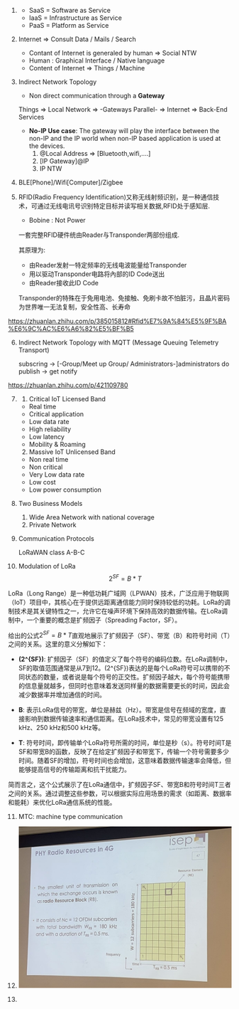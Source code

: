 1. - SaaS = Software as Service
    - IaaS = Infrastructure as Service
    - PaaS = Platform as Service
2. Internet => Consult Data / Mails / Search
    - Contant of Internet is generaled by human => Social NTW
    - Human : Graphical Interface / Native language
    - Content of Internet => Things / Machine
3. Indirect Network Topology 
    - Non direct communication through a **Gateway**
    
   Things => Local Network => -Gateways Parallel- => Internet => Back-End Services

    - **No-IP Use case**: The gateway will play the interface between the non-IP and the IP world when non-IP based application is used at the devices.
        1) @Local Address => [Bluetooth,wifi,....]
        2) [IP Gateway]@IP
        3) IP NTW
4. BLE[Phone]/Wifi[Computer]/Zigbee

5. RFID(Radio Frequency Identification)又称无线射频识别，是一种通信技术，可通过无线电讯号识别特定目标并读写相关数据,RFID处于感知层.

    - Bobine : Not Power

    一套完整RFID硬件统由Reader与Transponder两部份组成.
    
    其原理为:
    - 由Reader发射一特定频率的无线电波能量给Transponder
    - 用以驱动Transponder电路将內部的ID Code送出
    - 由Reader接收此ID Code
    
    Transponder的特殊在于免用电池、免接触、免刷卡故不怕脏污，且晶片密码为世界唯一无法复制，安全性高、长寿命

https://zhuanlan.zhihu.com/p/385015812#Rfid%E7%9A%84%E5%9F%BA%E6%9C%AC%E6%A6%82%E5%BF%B5

6. Indirect Network Topology with MQTT (Message Queuing Telemetry Transport)

    subscring -> [-Group/Meet up Group/ Administrators-]administrators do publish -> get notify

https://zhuanlan.zhihu.com/p/421109780

7. 1) Critical IoT Licensed Band
    - Real time
    - Critical application
    - Low data rate
    - High reliability
    - Low latency
    - Mobility & Roaming

    2) Massive IoT Unlicensed Band
    - Non real time
    - Non critical
    - Very Low data rate
    - Low cost
    - Low power consumption

8. Two Business Models
    1) Wide Area Network with national coverage
    2) Private Network

9. Communication Protocols

    LoRaWAN class A-B-C

10. Modulation of LoRa
$$2^{SF} = B*T$$

LoRa（Long Range）是一种低功耗广域网（LPWAN）技术，广泛应用于物联网（IoT）项目中，其核心在于提供远距离通信能力同时保持较低的功耗。LoRa的调制技术是其关键特性之一，允许它在噪声环境下保持高效的数据传输。在LoRa调制中，一个重要的概念是扩频因子（Spreading Factor，SF）。

给出的公式$2^{SF} = B*T$直观地展示了扩频因子（SF）、带宽（B）和符号时间（T）之间的关系。这里的意义分解如下：

- **\(2^{SF}\)**: 扩频因子（SF）的值定义了每个符号的编码位数。在LoRa调制中，SF的取值范围通常是从7到12。\(2^{SF}\)表达的是每个LoRa符号可以携带的不同状态的数量，或者说是每个符号的正交性。扩频因子越大，每个符号能携带的信息量就越多，但同时也意味着发送同样量的数据需要更长的时间，因此会减少数据率并增加通信的时间。

- **B**: 表示LoRa信号的带宽，单位是赫兹（Hz）。带宽是信号在频域的宽度，直接影响到数据传输速率和通信距离。在LoRa技术中，常见的带宽设置有125 kHz、250 kHz和500 kHz等。

- **T**: 符号时间，即传输单个LoRa符号所需的时间，单位是秒（s）。符号时间T是SF和带宽B的函数，反映了在给定扩频因子和带宽下，传输一个符号需要多少时间。随着SF的增加，符号时间也会增加，这意味着数据传输速率会降低，但能够提高信号的传输距离和抗干扰能力。

简而言之，这个公式展示了在LoRa通信中，扩频因子SF、带宽B和符号时间T三者之间的关系。通过调整这些参数，可以根据实际应用场景的需求（如距离、数据率和能耗）来优化LoRa通信系统的性能。

11. MTC: machine type communication

12. ![](./IMG/PHY.jpg)

13. 
